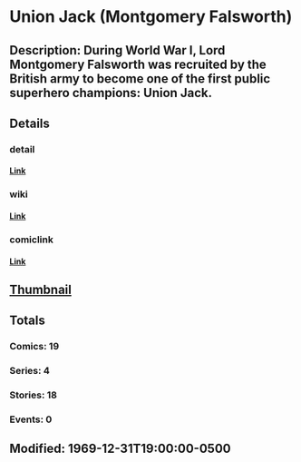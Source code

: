 # Union Jack (Montgomery Falsworth)
## Description: During World War I, Lord Montgomery Falsworth was recruited by the British army to become one of the first public superhero champions: Union Jack.
## Details
### detail
#### [Link](http://marvel.com/characters/2451/union_jack?utm_campaign=apiRef&utm_source=225578a89fc76f3d20fbffda5d17a88d)
### wiki
#### [Link](http://marvel.com/universe/Union_Jack_%28Montgomery_Falsworth%29?utm_campaign=apiRef&utm_source=225578a89fc76f3d20fbffda5d17a88d)
### comiclink
#### [Link](http://marvel.com/comics/characters/1010984/union_jack_montgomery_falsworth?utm_campaign=apiRef&utm_source=225578a89fc76f3d20fbffda5d17a88d)
## [Thumbnail](http://i.annihil.us/u/prod/marvel/i/mg/2/10/4c0032a211f54.jpg)
## Totals
### Comics: 19
### Series: 4
### Stories: 18
### Events: 0
## Modified: 1969-12-31T19:00:00-0500